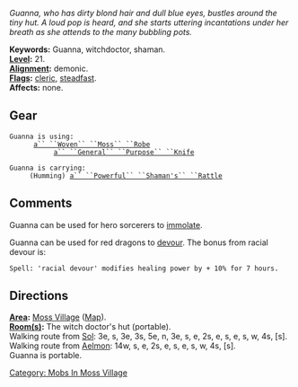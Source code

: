 *Guanna, who has dirty blond hair and dull blue eyes, bustles around the
tiny hut. A loud pop is heard, and she starts uttering incantations
under her breath as she attends to the many bubbling pots.*

**Keywords:** Guanna, witchdoctor, shaman.  
**[Level](Level "wikilink"):** 21.  
**[Alignment](Alignment "wikilink"):** demonic.  
**[Flags](:Category:_Mob_Types "wikilink"):**
[cleric](Spellcasting_Mobs "wikilink"),
[steadfast](Sentinel_Mobs "wikilink").  
**Affects:** none.  

## Gear

`Guanna is using:`  
<worn on body>`      `[`a`` ``Woven`` ``Moss`` ``Robe`](Woven_Moss_Robe "wikilink")  
<wielded>`           `[`a`` ``General`` ``Purpose`` ``Knife`](General_Purpose_Knife "wikilink")

`Guanna is carrying:`  
`     (Humming) `[`a`` ``Powerful`` ``Shaman's`` ``Rattle`](Powerful_Shaman's_Rattle "wikilink")

## Comments

Guanna can be used for hero sorcerers to
[immolate](Immolation "wikilink").

Guanna can be used for red dragons to
[devour](Racial_Devour "wikilink"). The bonus from racial devour is:

`Spell: 'racial devour' modifies healing power by + 10% for 7 hours.`

## Directions

**[Area](:Category:_Areas "wikilink"):** [Moss
Village](:Category:_Moss_Village "wikilink")
([Map](Moss_Village_Map "wikilink")).  
**[Room(s)](:Category:_Rooms "wikilink"):** The witch doctor's hut
(portable).  
Walking route from [Sol](Sol "wikilink"): 3e, s, 3e, 3s, 5e, n, 3e, s,
e, 2s, e, s, e, s, w, 4s, \[s\].  
Walking route from [Aelmon](Aelmon "wikilink"): 14w, s, e, 2s, e, s, e,
s, w, 4s, \[s\].  
Guanna is portable.

[Category: Mobs In Moss
Village](Category:_Mobs_In_Moss_Village "wikilink")
